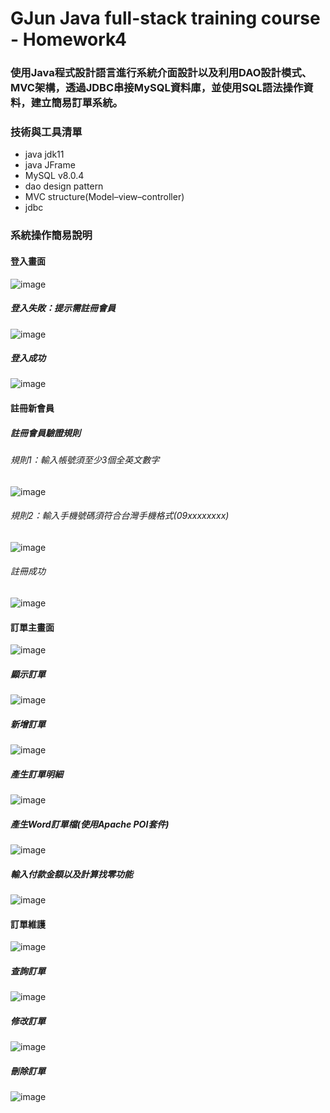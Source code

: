 # GJun Java full-stack training course - Homework4
### 使用Java程式設計語言進行系統介面設計以及利用DAO設計模式、MVC架構，透過JDBC串接MySQL資料庫，並使用SQL語法操作資料，建立簡易訂單系統。
### 技術與工具清單
- java jdk11
- java JFrame
- MySQL v8.0.4
- dao design pattern
- MVC structure(Model–view–controller)
- jdbc

### 系統操作簡易說明
#### 登入畫面
![image](./images/loginUI.jpg)
##### 登入失敗：提示需註冊會員
![image](./images/login_error.jpg)
##### 登入成功
![image](./images/login_success.jpg)
#### 註冊新會員
##### 註冊會員驗證規則
###### 規則1：輸入帳號須至少3個全英文數字
![image](./images/VerifyUsername.jpg)
###### 規則2：輸入手機號碼須符合台灣手機格式(09xxxxxxxx)
![image](./images/VerifyMobileNo.jpg)
###### 註冊成功
![image](./images/RegSuccess.jpg)

#### 訂單主畫面
![image](./images/order_main.jpg)
##### 顯示訂單
![image](./images/show_order_mainpage.jpg)
##### 新增訂單
![image](./images/add_order.jpg)
##### 產生訂單明細
![image](./images/gen_word_order.jpg)
##### 產生Word訂單檔(使用Apache POI套件)
![image](./images/word_order.jpg)
##### 輸入付款金額以及計算找零功能
![image](./images/changes.jpg)

#### 訂單維護
![image](./images/maintain_order.jpg)
##### 查詢訂單
![image](./images/query_order.jpg)
##### 修改訂單
![image](./images/update_order.jpg)
##### 刪除訂單
![image](./images/delete_order.jpg)
